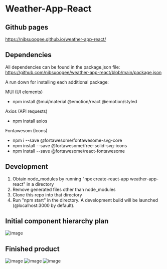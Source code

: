 # Weather-App-React

## Github pages

https://nibsuoogee.github.io/weather-app-react/

## Dependencies

All dependencies can be found in the package.json file:
https://github.com/nibsuoogee/weather-app-react/blob/main/package.json

A run down for installing each additional package:

MUI (UI elements)

- npm install @mui/material @emotion/react @emotion/styled

Axios (API requests)

- npm install axios

Fontawesom (Icons)

- npm i --save @fortawesome/fontawesome-svg-core  
- npm install --save @fortawesome/free-solid-svg-icons
- npm install --save @fortawesome/react-fontawesome   

## Development

1. Obtain node_modules by running "npx create-react-app weather-app-react" in a directory
2. Remove generated files other than node_modules
3. Clone this repo into that directory
4. Run "npm start" in the directory. A development build will be launched (@localhost:3000 by default).

## Initial component hierarchy plan

![image](https://user-images.githubusercontent.com/37696410/214836008-fcb74dc1-337f-490a-9246-f083117d6400.png)

## Finished product
![image](https://user-images.githubusercontent.com/37696410/215267100-7ead44eb-8f92-4629-8338-712785876018.png)
![image](https://user-images.githubusercontent.com/37696410/215267157-9f8ca9fc-cd98-4451-82d5-f6418ebe2f04.png)
![image](https://user-images.githubusercontent.com/37696410/215267060-4580b085-aafd-49ae-97d5-267d71ec586d.png)
